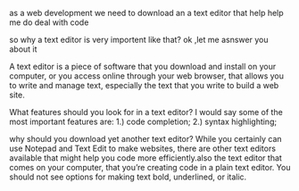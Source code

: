as a web development we need to download an a text editor that help 
help me do deal with code

so why  a text editor is very importent like that?
ok ,let me asnswer you about it

A text editor is a piece of software that you download and install on
your computer, or you access online through your web browser, that
allows you to write and manage text, especially the text that you write
to build a web site.

What features should you look for in a text editor? 
I would say some
of the most important features are:
 1.) code completion;
 2.) syntax highlighting; 

why should
you download yet another text editor?
While you certainly can use Notepad and Text Edit to make websites,
there are other text editors available that might help you code more
efficiently.also the text editor that comes on
your computer, that you’re creating code in a plain text editor. You
should not see options for making text bold, underlined, or italic.
